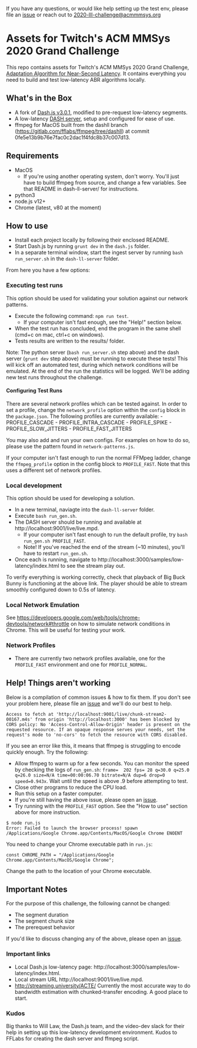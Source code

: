 If you have any questions, or would like help setting up the test env, please file an [issue](https://github.com/twitchtv/acm-mmsys-2020-grand-challenge/issues/new) or reach out to 2020-lll-challenge@acmmmsys.org

# Assets for Twitch's ACM MMSys 2020 Grand Challenge

This repo contains assets for Twitch's ACM MMSys 2020 Grand Challenge, [Adaptation Algorithm for Near-Second Latency](https://2020.acmmmsys.org/lll_challenge.php). It contains everything you need to build and test low-latency ABR algorithms locally.

## What's in the Box

- A fork of [Dash.js v3.0.1](https://github.com/Dash-Industry-Forum/dash.js), modified to pre-request low-latency segments.
- A low-latency [DASH server](https://gitlab.com/fflabs/dash_server), setup and configured for ease of use.
- ffmpeg for MacOS built from the dashll branch (https://gitlab.com/fflabs/ffmpeg/tree/dashll) at commit 0fe5e13b9b76e7fac0c2dac1f4fdc8b37c007d13.


## Requirements
- MacOS
    - If you're using another operating system, don't worry. You'll just have to build ffmpeg from source, and change a few variables. See that README in dash-ll-server/ for instructions.
- python3
- node.js v12+
- Chrome (latest, v80 at the moment)


## How to use

- Install each project locally by following their enclosed README.
- Start Dash.js by running `grunt dev` in the `dash.js` folder.
- In a separate terminal window, start the ingest server by running `bash run_server.sh` in the `dash-ll-server` folder.

From here you have a few options:
### Executing test runs
This option should be used for validating your solution against our network patterns.

- Execute the following command: `npm run test`.
    - If your computer isn't fast enough, see the "Help!" section below.
- When the test run has concluded, end the program in the same shell (cmd+c on mac, ctrl+c on windows).
- Tests results are written to the results/ folder.

Note: The python server (`bash run_server.sh` step above) and the dash server (`grunt dev` step above) must be running to execute these tests!
This will kick off an automated test, during which network conditions will be emulated. At the end of the run the statistics will be logged. We'll be adding new test runs throughout the challenge.

#### Configuring Test Runs
There are several network profiles which can be tested against. In order to set a profile, change the `network_profile` option within the `config` block in the `package.json`. The following profiles are currently available:
    - PROFILE_CASCADE
    - PROFILE_INTRA_CASCADE
    - PROFILE_SPIKE
    - PROFILE_SLOW_JITTERS
    - PROFILE_FAST_JITTERS

You may also add and run your own configs. For examples on how to do so, please use the pattern found in `network-patterns.js`.

If your computer isn't fast enough to run the normal FFMpeg ladder, change the `ffmpeg_profile` option in the config block to `PROFILE_FAST`. Note that this uses a different set of network profiles.

### Local development
This option should be used for developing a solution.

- In a new terminal, naviagte into the `dash-ll-server` folder.
- Execute `bash run_gen.sh`.
- The DASH server should be running and available at http://localhost:9001/live/live.mpd.
    - If your computer isn't fast enough to run the default profile, try `bash run_gen.sh PROFILE_FAST`.
    - Note! If you've reached the end of the stream (~10 minutes), you'll have to restart `run_gen.sh`.
- Once each is running, navigate to http://localhost:3000/samples/low-latency/index.html to see the stream play out.

To verify everything is working correctly, check that playback of Big Buck Bunny is functioning at the above link. The player should be able to stream smoothly configured down to 0.5s of latency.

### Local Network Emulation
See https://developers.google.com/web/tools/chrome-devtools/network#throttle on how to simulate network conditions in Chrome. This will be useful for testing your work.

### Network Profiles
- There are currently two network profiles available, one for the `PROFILE_FAST` environment and one for `PROFILE_NORMAL`.

## Help! Things aren't working
Below is a compilation of common issues & how to fix them. If you don't see your problem here, please file an [issue](https://github.com/twitchtv/acm-mmsys-2020-grand-challenge/issues/new) and we'll do our best to help.

```
Access to fetch at 'http://localhost:9001/live/chunk-stream2-00167.m4s' from origin 'http://localhost:3000' has been blocked by CORS policy: No 'Access-Control-Allow-Origin' header is present on the requested resource. If an opaque response serves your needs, set the request's mode to 'no-cors' to fetch the resource with CORS disabled.
```

If you see an error like this, it means that ffmpeg is struggling to encode quickly enough. Try the following:
- Allow ffmpeg to warm up for a few seconds. You can monitor the speed by checking the logs of `run_gen.sh`:
`frame=  202 fps= 28 q=30.0 q=25.0 q=26.0 size=N/A time=00:00:06.70 bitrate=N/A dup=6 drop=0 speed=0.943x`.
Wait until the speed is above .9 before attempting to test.
- Close other programs to reduce the CPU load.
- Run this setup on a faster computer.
- If you're still having the above issue, please open an [issue](https://github.com/twitchtv/acm-mmsys-2020-grand-challenge/issues/new).
- Try running with the `PROFILE_FAST` option. See the "How to use" section above for more instruction.

```
$ node run.js
Error: Failed to launch the browser process! spawn /Applications/Google Chrome.app/Contents/MacOS/Google Chrome ENOENT
```
You need to change your Chrome executable path in `run.js`:

`const CHROME_PATH = "/Applications/Google Chrome.app/Contents/MacOS/Google Chrome";`

Change the path to the location of your Chrome executable.

## Important Notes

For the purpose of this challenge, the following cannot be changed:

- The segment duration
- The segment chunk size
- The prerequest behavior

If you'd like to discuss changing any of the above, please open an [issue](https://github.com/twitchtv/acm-mmsys-2020-grand-challenge/issues/new).

### Important links
- Local Dash.js low-latency page: http://localhost:3000/samples/low-latency/index.html.
- Local stream URL http://localhost:9001/live/live.mpd.
- http://streaming.university/ACTE/ Currently the most accurate way to do bandwidth estimation with chunked-transfer encoding. A good place to start.

### Kudos
Big thanks to Will Law, the Dash.js team, and the video-dev slack for their help in setting up this low-latency development environment. Kudos to FFLabs for creating the dash server and ffmpeg script.
